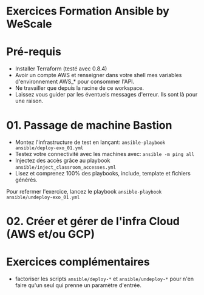 # Exercices Formation Ansible by WeScale

# Pré-requis

* Installer Terraform (testé avec 0.8.4)
* Avoir un compte AWS et renseigner dans votre shell mes variables d'environnement AWS_* pour consommer l'API.
* Ne travailler que depuis la racine de ce workspace.
* Laissez vous guider par les éventuels messages d'erreur. Ils sont là pour une raison.

# 01. Passage de machine Bastion

* Montez l'infrastructure de test en lançant: `ansible-playbook ansible/deploy-exo_01.yml`
* Testez votre connectivité avec les machines avec: `ansible -m ping all`
* Injectez des accès grâce au playbook `ansible/inject_classroom_accesses.yml`
* Lisez et comprenez 100% des playbooks, include, template et fichiers générés.

Pour refermer l'exercice, lancez le playbook `ansible-playbook ansible/undeploy-exo_01.yml`

# 02. Créer et gérer de l'infra Cloud (AWS et/ou GCP)


# Exercices complémentaires

* factoriser les scripts `ansible/deploy-*` et `ansible/undeploy-*` pour n'en faire qu'un seul qui prenne
un paramètre d'entrée.